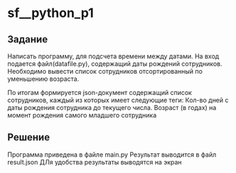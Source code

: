 # sf__python_p1

## Задание
Написать программу, для подсчета времени между датами. На вход подается файл(datafile.py), содержащий даты рождений сотрудников. Необходимо вывести список сотрудников отсортированный по уменьшению возраста.

По итогам формируется json-документ содержащий список сотрудников, каждый из которых имеет следующие теги: Кол-во дней с даты рождения сотрудника до текущего числа. Возраст (в годах) на момент рождения самого младшего сотрудника

## Решение
Программа приведена в файле main.py
Результат выводится в файл result.json
ДЛя удобства результаты выводятся на экран
